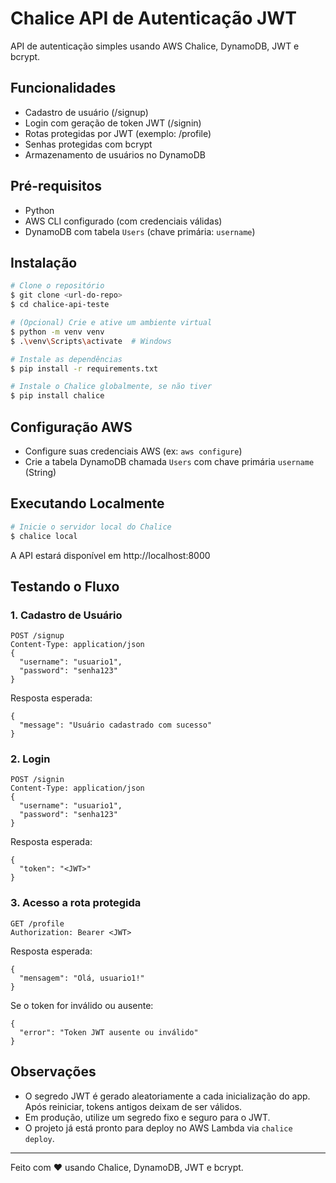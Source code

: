 # Chalice API de Autenticação JWT

API de autenticação simples usando AWS Chalice, DynamoDB, JWT e bcrypt.

## Funcionalidades
- Cadastro de usuário (/signup)
- Login com geração de token JWT (/signin)
- Rotas protegidas por JWT (exemplo: /profile)
- Senhas protegidas com bcrypt
- Armazenamento de usuários no DynamoDB

## Pré-requisitos
- Python
- AWS CLI configurado (com credenciais válidas)
- DynamoDB com tabela `Users` (chave primária: `username`)

## Instalação

```bash
# Clone o repositório
$ git clone <url-do-repo>
$ cd chalice-api-teste

# (Opcional) Crie e ative um ambiente virtual
$ python -m venv venv
$ .\venv\Scripts\activate  # Windows

# Instale as dependências
$ pip install -r requirements.txt

# Instale o Chalice globalmente, se não tiver
$ pip install chalice
```

## Configuração AWS
- Configure suas credenciais AWS (ex: `aws configure`)
- Crie a tabela DynamoDB chamada `Users` com chave primária `username` (String)


## Executando Localmente

```bash
# Inicie o servidor local do Chalice
$ chalice local
```

A API estará disponível em http://localhost:8000

## Testando o Fluxo

### 1. Cadastro de Usuário

```
POST /signup
Content-Type: application/json
{
  "username": "usuario1",
  "password": "senha123"
}
```
Resposta esperada:
```
{
  "message": "Usuário cadastrado com sucesso"
}
```

### 2. Login

```
POST /signin
Content-Type: application/json
{
  "username": "usuario1",
  "password": "senha123"
}
```
Resposta esperada:
```
{
  "token": "<JWT>"
}
```

### 3. Acesso a rota protegida

```
GET /profile
Authorization: Bearer <JWT>
```
Resposta esperada:
```
{
  "mensagem": "Olá, usuario1!"
}
```
Se o token for inválido ou ausente:
```
{
  "error": "Token JWT ausente ou inválido"
}
```

## Observações
- O segredo JWT é gerado aleatoriamente a cada inicialização do app. Após reiniciar, tokens antigos deixam de ser válidos.
- Em produção, utilize um segredo fixo e seguro para o JWT.
- O projeto já está pronto para deploy no AWS Lambda via `chalice deploy`.

---

Feito com ❤️ usando Chalice, DynamoDB, JWT e bcrypt.
